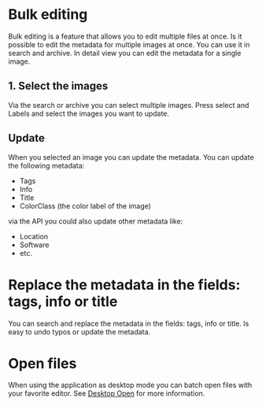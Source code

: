 # Bulk editing

Bulk editing is a feature that allows you to edit multiple files at once.
Is it possible to edit the metadata for multiple images at once.
You can use it in search and archive. In detail view you can edit the metadata for a single image.

## 1. Select the images

Via the search or archive you can select multiple images.
Press select and Labels and select the images you want to update.

## Update

When you selected an image you can update the metadata.
You can update the following metadata:

- Tags
- Info
- Title
- ColorClass (the color label of the image)

via the API you could also update other metadata like:

- Location
- Software
- etc.

# Replace the metadata in the fields: tags, info or title

You can search and replace the metadata in the fields: tags, info or title.
Is easy to undo typos or update the metadata.

# Open files

When using the application as desktop mode you can batch open files with your favorite editor.
See [Desktop Open](../getting-started/configuration/desktop-open.md) for more information.
